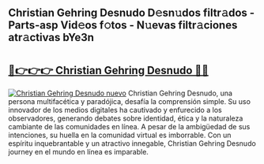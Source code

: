 ## Christian Gehring Desnudo D𝚎sn𝚞dos filtr𝚊dos - Parts-asp Vid𝚎os f𝚘tos - N𝚞evas filtr𝚊ciones atr𝚊ctivas bYe3n

# <h2><a href="http://mb3u3u.tromn.icu/?c=Christian+Gehring+Desnudo">🔗👉👉👉 Christian Gehring Desnudo 🔗🔗</a></h2>

[![Christian Gehring Desnudo nuevo](https://i.imgur.com/pEAQMta.gif)](http://mb3u3u.tromn.icu/?c=Christian+Gehring+Desnudo)
Christian Gehring Desnudo, una persona multifacética y paradójica, desafía la comprensión simple. Su uso innovador de los medios digitales ha cautivado y enfurecido a los observadores, generando debates sobre identidad, ética y la naturaleza cambiante de las comunidades en línea. A pesar de la ambigüedad de sus intenciones, su huella en la comunidad virtual es imborrable. Con un espíritu inquebrantable y un atractivo innegable, Christian Gehring Desnudo journey en el mundo en línea es imparable.
